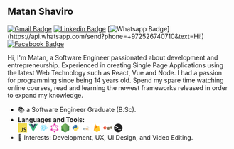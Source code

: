 ## Matan Shaviro
[![Gmail Badge](https://img.shields.io/badge/-Gmail-c14438?style=flat-square&logo=Gmail&logoColor=white&link=mailto:matan3sh@gmail.com)](mailto:matan3sh@gmail.com)
[![Linkedin Badge](https://img.shields.io/badge/-Linkedin-2867B2?style=flat-square&logo=linkedin&logoColor=white&link=https://www.linkedin.com/in/matan-shaviro-990b0272/)](https://www.linkedin.com/in/matan-shaviro-990b0272/)
[![Whatsapp Badge](https://img.shields.io/badge/-Whatsapp-4CA143?style=flat-square&labelColor=4CA143&logo=whatsapp&logoColor=white&link=https://api.whatsapp.com/send?phone=+972526740710&text=Hi!)](https://api.whatsapp.com/send?phone=+972526740710&text=Hi!)
[![Facebook Badge](https://img.shields.io/badge/-Facebook-3b5998?style=flat-square&labelColor=3b5998&logo=facebook&logoColor=white&link=https://www.facebook.com/matan.shaviro/)](https://www.facebook.com/matan.shaviro/)

Hi, I'm Matan, a Software Engineer passionated about development and entrepreneurship.
Experienced in creating Single Page Applications using the latest Web Technology such as React, Vue and Node. I had a passion for programming since being 14 years old. Spend my spare time watching online courses, read and learning the newest frameworks released in order to expand my knowledge.

- :books: a Software Engineer Graduate (B.Sc).
- **Languages and Tools:**  
<code><img height="20" src="https://raw.githubusercontent.com/github/explore/80688e429a7d4ef2fca1e82350fe8e3517d3494d/topics/javascript/javascript.png"></code>
<code><img height="20" src="https://raw.githubusercontent.com/github/explore/80688e429a7d4ef2fca1e82350fe8e3517d3494d/topics/vue/vue.png"></code>
<code><img height="20" src="https://raw.githubusercontent.com/github/explore/80688e429a7d4ef2fca1e82350fe8e3517d3494d/topics/react/react.png"></code>
<code><img height="20" src="https://raw.githubusercontent.com/github/explore/5c058a388828bb5fde0bcafd4bc867b5bb3f26f3/topics/graphql/graphql.png"></code>
<code><img height="20" src="https://raw.githubusercontent.com/github/explore/80688e429a7d4ef2fca1e82350fe8e3517d3494d/topics/nodejs/nodejs.png"></code>
<code><img height="20" src="https://raw.githubusercontent.com/github/explore/80688e429a7d4ef2fca1e82350fe8e3517d3494d/topics/python/python.png"></code>
<code><img height="20" src="https://raw.githubusercontent.com/github/explore/80688e429a7d4ef2fca1e82350fe8e3517d3494d/topics/mysql/mysql.png"></code>
<code><img height="20" src="https://raw.githubusercontent.com/github/explore/80688e429a7d4ef2fca1e82350fe8e3517d3494d/topics/firebase/firebase.png"></code>
<code><img height="20" src="https://raw.githubusercontent.com/github/explore/80688e429a7d4ef2fca1e82350fe8e3517d3494d/topics/git/git.png"></code>
<code><img height="20" src="https://raw.githubusercontent.com/github/explore/80688e429a7d4ef2fca1e82350fe8e3517d3494d/topics/terminal/terminal.png"></code>
- :pushpin: Interests: Development, UX, UI Design, and Video Editing.
